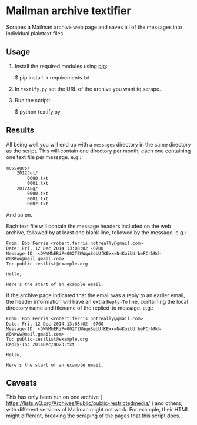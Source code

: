 # Mailman archive textifier

Scrapes a Mailman archive web page and saves all of the messages into individual plaintext files.


## Usage

1. Install the required modules using [pip](https://pip.pypa.io/en/stable/):

	$ pip install -r requirements.txt

2. In `textify.py` set the URL of the archive you want to scrape.

3. Run the script:

	$ python textify.py


## Results

All being well you will end up with a `messages` directory in the same directory as the script. This will contain one directory per month, each one containing one text file per message. e.g.:

	messages/
		2012Jul/
			0000.txt
			0001.txt
		2012Aug/
			0000.txt
			0001.txt
			0002.txt

And so on.

Each text file will contain the message headers included on the web archive, followed by at least one blank line, followed by the message. e.g.:

	From: Bob Ferris <robert.ferris.notreally@gmail.com>
	Date: Fri, 12 Dec 2014 13:08:02 -0700
	Message-ID: <DWNMhERiP=002TZKWquSebUfKExx=N4KoibUrbeFCrkRd-W0KKww@mail.gmail.com>
	To: public-testlist@example.org

	Hello,

	Here's the start of an example email.

If the archive page indicated that the email was a reply to an earlier email, the header information will have an extra `Reply-To` line, containing the local directory name and filename of the replied-to message. e.g.:

	From: Bob Ferris <robert.ferris.notreally@gmail.com>
	Date: Fri, 12 Dec 2014 13:08:02 -0700
	Message-ID: <DWNMhERiP=002TZKWquSebUfKExx=N4KoibUrbeFCrkRd-W0KKww@mail.gmail.com>
	To: public-testlist@example.org
	Reply-To: 2014Dec/0023.txt

	Hello,

	Here's the start of an example email.


## Caveats

This has only been run on one archive ( https://lists.w3.org/Archives/Public/public-restrictedmedia/ ) and others, with different versions of Mailman might not work. For example, their HTML might different, breaking the scraping of the pages that this script does.

